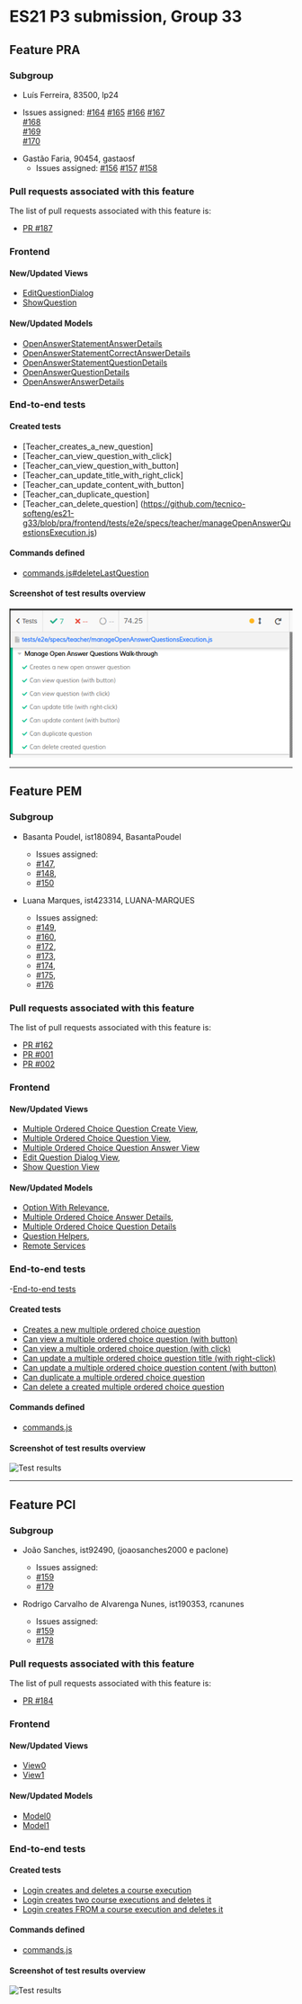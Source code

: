 # ES21 P3 submission, Group 33

## Feature PRA

### Subgroup

  - Luís Ferreira, 83500, lp24
   + Issues assigned:
			[#164](https://github.com/tecnico-softeng/es21-g33/issues/164)
			[#165](https://github.com/tecnico-softeng/es21-g33/issues/165)
			[#166](https://github.com/tecnico-softeng/es21-g33/issues/166)
			[#167](https://github.com/tecnico-softeng/es21-g33/issues/167)   
			[#168](https://github.com/tecnico-softeng/es21-g33/issues/168)   
			[#169](https://github.com/tecnico-softeng/es21-g33/issues/169)   
			[#170](https://github.com/tecnico-softeng/es21-g33/issues/170)
			
 - Gastão Faria, 90454, gastaosf
   + Issues assigned: 
   			[#156](https://github.com/tecnico-softeng/es21-g33/issues/156)
   			[#157](https://github.com/tecnico-softeng/es21-g33/issues/157)
			[#158](https://github.com/tecnico-softeng/es21-g33/issues/158)
 
### Pull requests associated with this feature

The list of pull requests associated with this feature is:

 - [PR #187](https://github.com/tecnico-softeng/es21-g33/pull/187)

### Frontend

#### New/Updated Views

 - [EditQuestionDialog](https://github.com/tecnico-softeng/es21-g33/blob/pra/frontend/src/views/teacher/questions/EditQuestionDialog.vue)
 - [ShowQuestion](https://github.com/tecnico-softeng/es21-g33/blob/pra/frontend/src/views/teacher/questions/ShowQuestion.vue)

#### New/Updated Models

 - [OpenAnswerStatementAnswerDetails](https://github.com/tecnico-softeng/es21-g33/blob/pra/frontend/src/models/statement/questions/OpenAnswerStatementAnswerDetails.ts)
 - [OpenAnswerStatementCorrectAnswerDetails](https://github.com/tecnico-softeng/es21-g33/blob/pra/frontend/src/models/statement/questions/OpenAnswerStatementCorrectAnswerDetails.ts)
 - [OpenAnswerStatementQuestionDetails](https://github.com/tecnico-softeng/es21-g33/blob/pra/frontend/src/models/statement/questions/OpenAnswerStatementQuestionDetails.ts)
 - [OpenAnswerQuestionDetails](https://github.com/tecnico-softeng/es21-g33/blob/pra/frontend/src/models/management/questions/OpenAnswerQuestionDetails.ts)
 - [OpenAnswerAnswerDetails](https://github.com/tecnico-softeng/es21-g33/blob/pra/frontend/src/models/management/questions/OpenAnswerAnswerDetails.ts)


### End-to-end tests

#### Created tests

 - [Teacher_creates_a_new_question]
 - [Teacher_can_view_question_with_click]
 - [Teacher_can_view_question_with_button]
 - [Teacher_can_update_title_with_right_click]
 - [Teacher_can_update_content_with_button]
 - [Teacher_can_duplicate_question]
 - [Teacher_can_delete_question]
 (https://github.com/tecnico-softeng/es21-g33/blob/pra/frontend/tests/e2e/specs/teacher/manageOpenAnswerQuestionsExecution.js)


#### Commands defined

 - [commands.js#deleteLastQuestion](https://github.com/socialsoftware/quizzes-tutor/blob/master/frontend/tests/e2e/support/commands.js)

#### Screenshot of test results overview

![Test results](p3-images/cypress_pra_results.png)


---

## Feature PEM

### Subgroup

- Basanta Poudel, ist180894, BasantaPoudel
   + Issues assigned: 
    - [#147](https://github.com/tecnico-softeng/es21-g33/issues/147),
    - [#148](https://github.com/tecnico-softeng/es21-g33/issues/148),
    - [#150](https://github.com/tecnico-softeng/es21-g33/issues/150)
    
- Luana Marques, ist423314, LUANA-MARQUES
   + Issues assigned: 
    - [#149](https://github.com/tecnico-softeng/es21-g33/issues/149), 
    - [#160](https://github.com/tecnico-softeng/es21-g33/issues/160),
    - [#172](https://github.com/tecnico-softeng/es21-g33/issues/172),
    - [#173](https://github.com/tecnico-softeng/es21-g33/issues/173),
    - [#174](https://github.com/tecnico-softeng/es21-g33/issues/174),
    - [#175](https://github.com/tecnico-softeng/es21-g33/issues/175),
    - [#176](https://github.com/tecnico-softeng/es21-g33/issues/176)

### Pull requests associated with this feature

The list of pull requests associated with this feature is:

- [PR #162](https://github.com/tecnico-softeng/es21-g33/pull/162)
- [PR #001](https://github.com)
- [PR #002](https://github.com)


### Frontend

#### New/Updated Views

- [Multiple Ordered Choice Question Create View](https://github.com/tecnico-softeng/es21-g33/blob/develop/frontend/src/components/multiple-ordered-choice/MultipleOrderedChoiceCreate.vue),
- [Multiple Ordered Choice Question View](https://github.com/tecnico-softeng/es21-g33/blob/develop/frontend/src/components/multiple-ordered-choice/MultipleOrderedChoiceView.vue),
- [Multiple Ordered Choice Question Answer View](https://github.com/tecnico-softeng/es21-g33/blob/develop/frontend/src/components/multiple-ordered-choice/MultipleOrderedChoiceAnswer.vue)
- [Edit Question Dialog View](https://github.com/tecnico-softeng/es21-g33/blob/165daf6799d7dc9c2e2313d75a9cb8608e998ebe/frontend/src/views/teacher/questions/EditQuestionDialog.vue),
- [Show Question View](https://github.com/tecnico-softeng/es21-g33/blob/develop/frontend/src/views/teacher/questions/ShowQuestion.vue)



#### New/Updated Models

- [Option With Relevance](https://github.com/tecnico-softeng/es21-g33/blob/develop/frontend/src/models/management/OptionWithRelevance.ts),
- [Multiple Ordered Choice Answer Details](https://github.com/tecnico-softeng/es21-g33/blob/develop/frontend/src/models/management/questions/MultipleOrderedChoiceAnswerDetails.ts),
- [Multiple Ordered Choice Question Details](https://github.com/tecnico-softeng/es21-g33/blob/develop/frontend/src/models/management/questions/MultipleOrderedChoiceQuestionDetails.ts)
- [Question Helpers](https://github.com/tecnico-softeng/es21-g33/blob/develop/frontend/src/services/QuestionHelpers.ts),
- [Remote Services](https://github.com/tecnico-softeng/es21-g33/blob/develop/frontend/src/services/RemoteServices.ts)


### End-to-end tests
-[End-to-end tests](https://github.com/tecnico-softeng/es21-g33/blob/develop/frontend/tests/e2e/specs/teacher/manageMultipleOrderedChoiceQuestionsExecution.js)

#### Created tests

- [Creates a new multiple ordered choice question]()
- [Can view a multiple ordered choice question (with button)]()
- [Can view a multiple ordered choice question (with click)]()
- [Can update a multiple ordered choice question title (with right-click)]()
- [Can update a multiple ordered choice question content (with button)]()
- [Can duplicate a multiple ordered choice question]()
- [Can delete a created multiple ordered choice question]()


#### Commands defined

- [commands.js](https://github.com/socialsoftware/quizzes-tutor/blob/develop/frontend/tests/e2e/support/commands.js)

#### Screenshot of test results overview

![Test results](https://github.com/tecnico-softeng/es21-g33/blob/develop/frontend/public/Screenshot%20of%20test%20results%20overview.png)



---


## Feature PCI

### Subgroup

- João Sanches, ist92490, (joaosanches2000 e paclone)
   + Issues assigned:
	- [#159](https://github.com/tecnico-softeng/es21-g33/issues/159)
	- [#179](https://github.com/tecnico-softeng/es21-g33/issues/179)


 - Rodrigo Carvalho de Alvarenga Nunes, ist190353, rcanunes
   + Issues assigned:
	- [#159](https://github.com/tecnico-softeng/es21-g33/issues/159)
	- [#178](https://github.com/tecnico-softeng/es21-g33/issues/178)

### Pull requests associated with this feature

The list of pull requests associated with this feature is:

- [PR #184](https://github.com/tecnico-softeng/es21-g33/pull/184)


### Frontend

#### New/Updated Views

- [View0](https://github.com)
- [View1](https://github.com)


#### New/Updated Models

- [Model0](https://github.com)
- [Model1](https://github.com)


### End-to-end tests

#### Created tests

- [Login creates and deletes a course execution](https://github.com/socialsoftware/quizzes-tutor/blob/6dcf668498be3d6e45c84ebf61e81b931bdc797b/frontend/tests/e2e/specs/admin/manageCourseExecutions.js#L10)
- [Login creates two course executions and deletes it](https://github.com/socialsoftware/quizzes-tutor/blob/6dcf668498be3d6e45c84ebf61e81b931bdc797b/frontend/tests/e2e/specs/admin/manageCourseExecutions.js#L16)
- [Login creates FROM a course execution and deletes it](https://github.com/socialsoftware/quizzes-tutor/blob/6dcf668498be3d6e45c84ebf61e81b931bdc797b/frontend/tests/e2e/specs/admin/manageCourseExecutions.js#L30)


#### Commands defined

- [commands.js](https://github.com/socialsoftware/quizzes-tutor/blob/master/frontend/tests/e2e/support/commands.js)

#### Screenshot of test results overview

![Test results](p3-images/cypress_results.png)

